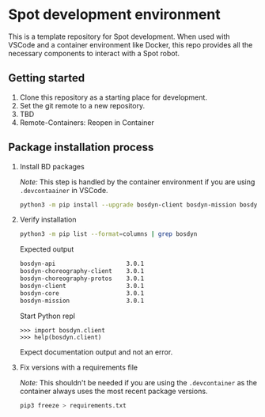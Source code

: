 # Spot development environment

This is a template repository for Spot development. When used with VSCode and a container environment like Docker, this repo provides all the necessary components to interact with a Spot robot.

## Getting started

1. Clone this repository as a starting place for development.
1. Set the git remote to a new repository.
1. TBD
1. Remote-Containers: Reopen in Container

## Package installation process

1. Install BD packages

    *Note:* This step is handled by the container environment if you are using `.devcontaainer` in VSCode.

    ```bash
    python3 -m pip install --upgrade bosdyn-client bosdyn-mission bosdyn-choreography-client
    ```

1. Verify installation

    ```bash
    python3 -m pip list --format=columns | grep bosdyn
    ```

    Expected output

    ```bash
    bosdyn-api                    3.0.1
    bosdyn-choreography-client    3.0.1
    bosdyn-choreography-protos    3.0.1
    bosdyn-client                 3.0.1
    bosdyn-core                   3.0.1
    bosdyn-mission                3.0.1
    ```

    Start Python repl

    ```python:repl
    >>> import bosdyn.client
    >>> help(bosdyn.client)
    ```

    Expect documentation output and not an error.

1. Fix versions with a requirements file

    *Note:* This shouldn't be needed if you are using the `.devcontainer` as the container always uses the most recent package versions.

    ```bash
    pip3 freeze > requirements.txt
    ```
